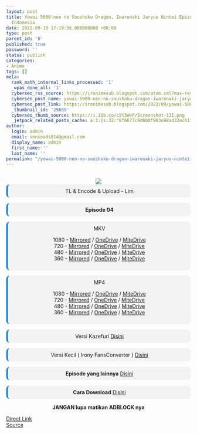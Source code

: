 ```yaml
---
layout: post
title: Yowai 5000-nen no Soushoku Dragon, Iwarenaki Jaryuu Nintei Episode 04 Subtitle
  Indonesia
date: 2022-09-10 17:19:56.000000000 +00:00
type: post
parent_id: '0'
published: true
password: ''
status: publish
categories:
- Anime
tags: []
meta:
  rank_math_internal_links_processed: '1'
  _wpas_done_all: '1'
  cyberseo_rss_source: https://ironimesub.blogspot.com/atom.xml?max-results=150
  cyberseo_post_name: yowai-5000-nen-no-soushoku-dragon-iwarenaki-jaryuu-nintei-episode-04-subtitle-indonesia
  cyberseo_post_link: https://ironimesub.blogspot.com/2022/09/yowai-5000-nen-no-soushoku-dragon_10.html
  _thumbnail_id: '29689'
  cyberseo_thumb_source: https://i.ibb.co/c2t3WvF/Screenshot-131.png
  _jetpack_related_posts_cache: a:1:{s:32:"8f6677c9d6b0f903e98ad32ec61f8deb";a:2:{s:7:"expires";i:1663456555;s:7:"payload";a:3:{i:0;a:1:{s:2:"id";i:28999;}i:1;a:1:{s:2:"id";i:28993;}i:2;a:1:{s:2:"id";i:29007;}}}}
author:
  login: admin
  email: senseads014@gmail.com
  display_name: admin
  first_name: ''
  last_name: ''
permalink: "/yowai-5000-nen-no-soushoku-dragon-iwarenaki-jaryuu-nintei-episode-04-subtitle-indonesia/"
---
```


<div style="text-align: center">
<br />
<img src="{{ site.baseurl }}/assets/2022/09/Screenshot-131.png" />
<div style="background-color: #f3f3f3;border-left: 5px solid #2288dd;border-radius: 10px;padding: 10px">
TL &amp; Encode &amp; Upload - Lim</div>
<p></p>
<div style="background-color: #f3f3f3;border-left: 5px solid #2288dd;border-radius: 10px;padding: 10px">
<strong>Episode 04</strong> </div>
<p></p>
<div style="background-color: #f3f3f3;border-left: 5px solid #2288dd;border-radius: 10px;padding: 10px">
MKV
<p>1080 - <a href="https://mir.cr/0KFE4EHW">Mirrored</a> / <a href="https://smkn1stg-my.sharepoint.com/:v:/g/personal/irony_smkn1sintang_sch_id/EU9jTuqxp9NCqSFcf6wWDSkBM8I8KCd_y3eW39VjkuX-uw?e=YWmkma">OneDrive</a> / <a href="https://mitedrive.my.id/view/eedc48915">MiteDrive</a><br />
720 - <a href="https://mir.cr/1EPWYBFT">Mirrored</a> / <a href="https://smkn1stg-my.sharepoint.com/:v:/g/personal/irony_smkn1sintang_sch_id/ERuShhbezyNLl90-6WcUmtIBl7W1x3pnmRiehTaRalK4kQ?e=CA0Ayu">OneDrive</a> / <a href="https://mitedrive.my.id/view/9689094bdf2">MiteDrive</a><br />
480 - <a href="https://mir.cr/0VEHYA6F">Mirrored</a> / <a href="https://smkn1stg-my.sharepoint.com/:v:/g/personal/irony_smkn1sintang_sch_id/EWjLJgBduvFIhSt99u5fLXABJZijOsPVi4Xo9DZRrwaADQ?e=bRKMVg">OneDrive</a> / <a href="https://mitedrive.my.id/view/4198a77649a6b34">MiteDrive</a><br />
360 - <a href="https://mir.cr/1ONPXDNY">Mirrored</a> / <a href="https://smkn1stg-my.sharepoint.com/:v:/g/personal/irony_smkn1sintang_sch_id/EeA3Bf_njyJBlEWz7LYJUD0BL1e5ZZHNSwaQeUzoIVfLYA?e=kl4yZy">OneDrive</a> / <a href="https://mitedrive.my.id/view/90c5eae8da7b724">MiteDrive</a></p>
</div>
<p></p>
<div style="background-color: #f3f3f3;border-left: 5px solid #2288dd;border-radius: 10px;padding: 10px">
MP4
<p>1080 - <a href="https://mir.cr/1PBXJPGU">Mirrored</a> / <a href="https://smkn1stg-my.sharepoint.com/:v:/g/personal/irony_smkn1sintang_sch_id/EQdXpvEfr2RJiAl8fSMvG48BXAXxT00D9rI1PL8UG3NBNQ?e=9JwgGT">OneDrive</a> / <a href="https://mitedrive.my.id/view/4cda04850">MiteDrive</a><br />
720 - <a href="https://mir.cr/12YJBVHF">Mirrored</a> / <a href="https://smkn1stg-my.sharepoint.com/:v:/g/personal/irony_smkn1sintang_sch_id/ERcjVM5feOVPgX5igI2Vg8kBcRY-KYVMTms_IBQHHyl7Ag?e=I2ycaB">OneDrive</a> / <a href="https://mitedrive.my.id/view/e83d9987c0">MiteDrive</a><br />
480 - <a href="https://mir.cr/0BJXYSU5">Mirrored</a> / <a href="https://smkn1stg-my.sharepoint.com/:v:/g/personal/irony_smkn1sintang_sch_id/ESNhWTCxEtNMtlLsmscsLEcBM-bx8fr8aQpfdOx0yI5_mg?e=kxWf1c">OneDrive</a> / <a href="https://mitedrive.my.id/view/f17720a4254">MiteDrive</a><br />
360 - <a href="https://mir.cr/KCJKTQ4B">Mirrored</a> / <a href="https://smkn1stg-my.sharepoint.com/:v:/g/personal/irony_smkn1sintang_sch_id/EWzuA4MCPIdNiMkuaFrYyQoBPcrT4BhaNaXMH45CBP8jrQ?e=Cne1O6">OneDrive</a> / <a href="https://mitedrive.my.id/view/e3c131e79d7e22b">MiteDrive</a></p>
</div>
<p></p>
<div style="background-color: #f3f3f3;border-left: 5px solid #2288dd;border-radius: 10px;padding: 10px">
Versi Kazefuri <a href="https://kazefuri.net/yowai-5000-nen-no-soushoku-dragon-iwarenaki-jaryuu-nintei-episode-04-subtitle-indonesia/">Disini</a>
</div>
<p></p>
<div style="background-color: #f3f3f3;border-left: 5px solid #2288dd;border-radius: 10px;padding: 10px">
Versi Kecil ( Irony FansConverter ) <a href="https://ironysub.net/yowai-5000-nen-no-soushoku-dragon-iwarenaki-jaryuu-nintei/">Disini</a>
</div>
<p></p>
<div style="background-color: #f3f3f3;border-left: 5px solid #2288dd;border-radius: 10px;padding: 10px">
<strong>Episode yang lainnya</strong> <a href="https://ironimesub.blogspot.com/p/yowai-5000-nen-no-soushoku-dragon.html">Disini</a>
</div>
<p></p>
<div style="background-color: #f3f3f3;border-left: 5px solid #2288dd;border-radius: 10px;padding: 10px">
<strong>Cara Download</strong> <a href="https://ironimesub.blogspot.com/2022/04/cara-mendownload-di-mirrored.html">Disini</a>
</div>
<p><strong>JANGAN lupa matikan ADBLOCK nya</strong></p>
</div>
<div class="divbtn"> <a href="https://handymansurrender.com/fihup8buzv?key=94550f7ce39444073321dde3b8782f97" class="btn"><i class="fa fa-download"></i> Direct Link</a> <br /><a href="https://ironimesub.blogspot.com/2022/09/yowai-5000-nen-no-soushoku-dragon_10.html">Source</a> </div>
